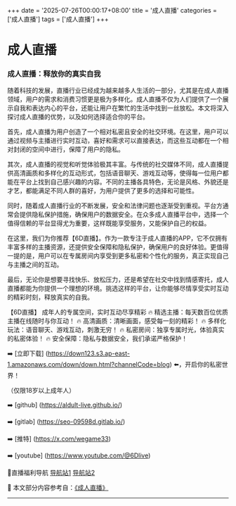 +++
date = '2025-07-26T00:00:17+08:00'
title = '成人直播'
categories = ['成人直播']
tags = ['成人直播']
+++

# 成人直播

### 成人直播：释放你的真实自我

随着科技的发展，直播行业已经成为越来越多人生活的一部分，尤其是在成人直播领域，用户的需求和消费习惯更是极为多样化。成人直播不仅为人们提供了一个展示自我和表达内心的平台，还能让用户在繁忙的生活中找到一丝放松。本文将深入探讨成人直播的优势，以及如何选择适合你的平台。

首先，成人直播为用户创造了一个相对私密且安全的社交环境。在这里，用户可以通过视频与主播进行实时互动，喜好和需求可以直接表达，而这些互动都在一个相对封闭的空间中进行，保障了用户的隐私。

其次，成人直播的视觉和听觉体验极其丰富。与传统的社交媒体不同，成人直播提供高清画质和多样化的互动形式，包括语音聊天、游戏互动等，使得每一位用户都能在平台上找到自己感兴趣的内容。不同的主播各具特色，无论是风格、外貌还是才艺，都能满足不同人群的喜好，为用户提供了更多的选择和可能性。

同时，随着成人直播行业的不断发展，安全和法律问题也逐渐受到重视。平台方通常会提供隐私保护措施，确保用户的数据安全。在众多成人直播平台中，选择一个值得信赖的平台显得尤为重要，这样既能享受服务，又能保护自己的权益。

在这里，我们为你推荐【6D直播】。作为一款专注于成人直播的APP，它不仅拥有丰富多样的主播资源，还提供安全保障和隐私保护，确保用户的良好体验。更值得一提的是，用户可以在专属房间内享受到更多私密和个性化的服务，真正实现自己与主播之间的互动。

最后，无论你是想要寻找快乐、放松压力，还是希望在社交中找到情感寄托，成人直播都能为你提供一个理想的环境。挑选这样的平台，让你能够尽情享受实时互动的精彩时刻，释放真实的自我。

【6D直播】
成年人的专属空间，实时互动尽享精彩
🔥 精选主播：每天数百位优质主播在线随时与你互动！
🔥 高清画质：清晰画面，感受每一刻的精彩！
🔥 多样化玩法：语音聊天、游戏互动，刺激无穷！
🔥 私密房间：独享专属时光，体验真实的私密体验！
🔥 安全保障：隐私与数据安全，我们承诺严格保护！

➡️ [立即下载] (https://down123.s3.ap-east-1.amazonaws.com/down/down.html?channelCode=blog) ⬅️，开启你的私密世界！

（仅限18岁以上成年人）

➡️ [github] (https://aldult-live.github.io/)

➡️ [gitlab] (https://seo-09598d.gitlab.io/)

➡️ [推特] (https://x.com/wegame33)

➡️ [youtube] (https://www.youtube.com/@6Dlive)

🔞直播福利导航   [导航站1](https://webstack-86085a.gitlab.io/) [导航站2](https://onlygit123-2.github.io/)


📘 本文部分内容参考自：[《成人直播》](https://github.com/xiaohongmaozhibozuixin/live)

---
